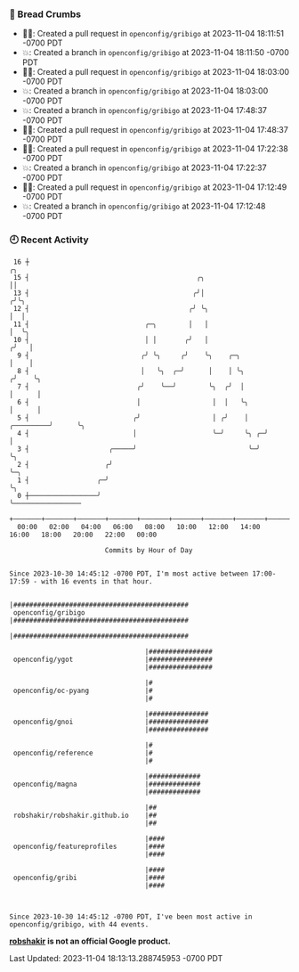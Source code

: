 ### 🍞 Bread Crumbs

 * ✍🏼: Created a pull request in `openconfig/gribigo` at 2023-11-04 18:11:51 -0700 PDT
 * 💥: Created a branch in `openconfig/gribigo` at 2023-11-04 18:11:50 -0700 PDT
 * ✍🏼: Created a pull request in `openconfig/gribigo` at 2023-11-04 18:03:00 -0700 PDT
 * 💥: Created a branch in `openconfig/gribigo` at 2023-11-04 18:03:00 -0700 PDT
 * 💥: Created a branch in `openconfig/gribigo` at 2023-11-04 17:48:37 -0700 PDT
 * ✍🏼: Created a pull request in `openconfig/gribigo` at 2023-11-04 17:48:37 -0700 PDT
 * ✍🏼: Created a pull request in `openconfig/gribigo` at 2023-11-04 17:22:38 -0700 PDT
 * 💥: Created a branch in `openconfig/gribigo` at 2023-11-04 17:22:37 -0700 PDT
 * ✍🏼: Created a pull request in `openconfig/gribigo` at 2023-11-04 17:12:49 -0700 PDT
 * 💥: Created a branch in `openconfig/gribigo` at 2023-11-04 17:12:48 -0700 PDT

### 🕘 Recent Activity
```
 16 ┼                                                                        ╭╮
 15 ┤                                          ╭╮                            ││
 13 ┤                                         ╭╯│                           ╭╯╰╮
 12 ┤                                        ╭╯ ╰╮                          │  │
 11 ┤                             ╭─╮        │   │                          │  ╰╮
 10 ┤                             │ │       ╭╯   │                         ╭╯   │
  9 ┤                            ╭╯ ╰╮     ╭╯    ╰╮    ╭─╮                 │    │
  8 ┤                            │   ╰╮  ╭─╯      │    │ ╰╮               ╭╯    ╰╮
  7 ┤                           ╭╯    ╰──╯        ╰╮  ╭╯  │               │      │
  6 ┤                           │                  │  │   ╰╮              │      │
  5 ┤                          ╭╯                  │ ╭╯    │    ╭─────────╯      ╰╮
  4 ┤                          │                   ╰─╯     ╰╮ ╭─╯                 │
  3 ┤                    ╭─────╯                            ╰─╯                   ╰╮
  2 ┤                   ╭╯                                                         ╰─╮
  1 ┤                 ╭─╯                                                            ╰╮
  0 ┼─────────────────╯                                                               ╰─────────────────
    +───────+───────+───────+───────+───────+───────+───────+───────+───────+───────+───────+───────+────
  00:00   02:00   04:00   06:00   08:00   10:00   12:00   14:00   16:00   18:00   20:00   22:00   00:00   

						Commits by Hour of Day


Since 2023-10-30 14:45:12 -0700 PDT, I'm most active between 17:00-17:59 - with 16 events in that hour.

```



```
                                  |############################################
 openconfig/gribigo               |############################################
                                  |############################################

                                  |################
 openconfig/ygot                  |################
                                  |################

                                  |#
 openconfig/oc-pyang              |#
                                  |#

                                  |###############
 openconfig/gnoi                  |###############
                                  |###############

                                  |#
 openconfig/reference             |#
                                  |#

                                  |#############
 openconfig/magna                 |#############
                                  |#############

                                  |##
 robshakir/robshakir.github.io    |##
                                  |##

                                  |####
 openconfig/featureprofiles       |####
                                  |####

                                  |####
 openconfig/gribi                 |####
                                  |####



Since 2023-10-30 14:45:12 -0700 PDT, I've been most active in openconfig/gribigo, with 44 events.

```
**[robshakir](mailto:robjs@google.com) is not an official Google product.**  


Last Updated: 2023-11-04 18:13:13.288745953 -0700 PDT
